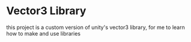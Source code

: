 # Vector3 Library
 this project is a custom version of unity's vector3 library, for me to learn how to make and use libraries
